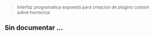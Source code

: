 >Interfaz programatica expuesta para creacion de plugins custom sobre horrocrux

## Sin documentar ...